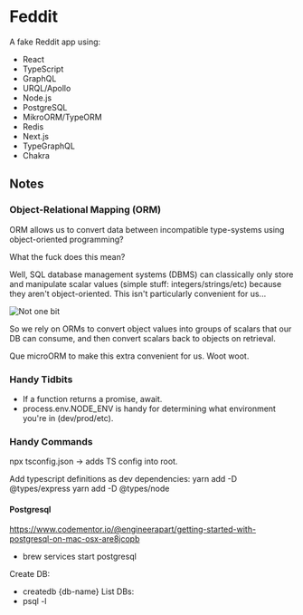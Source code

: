 # Feddit

A fake Reddit app using:
- React
- TypeScript
- GraphQL
- URQL/Apollo
- Node.js
- PostgreSQL
- MikroORM/TypeORM
- Redis
- Next.js
- TypeGraphQL
- Chakra

## Notes

### Object-Relational Mapping (ORM)

ORM allows us to convert data between incompatible type-systems using object-oriented programming?

What the fuck does this mean?

Well, SQL database management systems (DBMS) can classically only store and manipulate scalar values (simple stuff: integers/strings/etc) because they aren't object-oriented. This isn't particularly convenient for us...

![Not one bit](https://i.makeagif.com/media/10-31-2016/XYVC0n.gif)

So we rely on ORMs to convert object values into groups of scalars that our DB can consume, and then convert scalars back to objects on retrieval.

Que microORM to make this extra convenient for us. Woot woot.


### Handy Tidbits

- If a function returns a promise, await.
- process.env.NODE_ENV is handy for determining what environment you're in (dev/prod/etc).

### Handy Commands

npx tsconfig.json -> adds TS config into root.

Add typescript definitions as dev dependencies:
yarn add -D @types/express
yarn add -D @types/node

#### Postgresql
https://www.codementor.io/@engineerapart/getting-started-with-postgresql-on-mac-osx-are8jcopb

- brew services start postgresql

Create DB:
- createdb {db-name}
List DBs:
- psql -l
